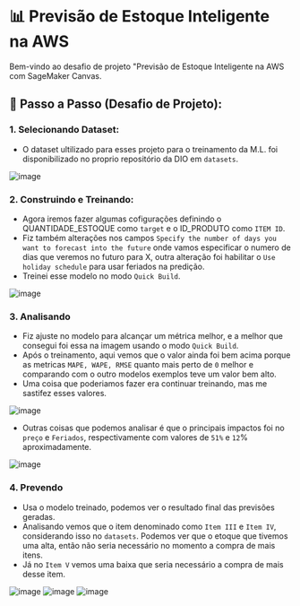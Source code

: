 # 📊 Previsão de Estoque Inteligente na AWS

Bem-vindo ao desafio de projeto "Previsão de Estoque Inteligente na AWS com SageMaker Canvas.

## 🚀 Passo a Passo (Desafio de Projeto):

### 1. Selecionando Dataset:

-   O dataset ultilizado para esses projeto para o treinamento da M.L. foi disponibilizado no proprio repositório da DIO em `datasets`.

![image](https://i.imgur.com/mLu0O3c.png)

### 2. Construindo e Treinando:

-  Agora iremos fazer algumas cofigurações definindo o QUANTIDADE_ESTOQUE como `target` e o ID_PRODUTO como `ITEM ID`.
-  Fiz também alterações nos campos `Specify the number of days you want to forecast into the future` onde vamos especificar o numero de dias que veremos no futuro para X, outra alteração foi habilitar o `Use holiday schedule` para usar feriados na predição.
-  Treinei esse modelo no modo `Quick Build`.

![image](https://i.imgur.com/UMm4bVK.png)

### 3. Analisando
-   Fiz ajuste no modelo para alcançar um métrica melhor, e a melhor que consegui foi essa na imagem usando o modo `Quick Build`.
-   Após o treinamento, aqui vemos que o valor ainda foi bem acima porque as metricas `MAPE, WAPE, RMSE` quanto mais perto de `0` melhor e comparando com o outro modelos exemplos teve um valor bem alto.
-   Uma coisa que poderiamos fazer era continuar treinando, mas me sastifez esses valores.

![image](https://i.imgur.com/nFTFk7l.png)

-   Outras coisas que podemos analisar é que o principais impactos foi no `preço` e `Feriados`, respectivamente com valores de `51%` e `12`% aproximadamente.

![image](https://i.imgur.com/vl0C9As.png)

### 4. Prevendo

-   Usa o modelo treinado, podemos ver o resultado final das previsões geradas.
-   Analisando vemos que o item denominado como `Item III` e `Item IV`, considerando isso no `datasets`. Podemos ver que o etoque que tivemos uma alta, então não seria necessário no momento a compra de mais itens.
-   Já no `Item V` vemos uma baixa que seria necessário a compra de mais desse item.

![image](https://i.imgur.com/UeuLDtx.png)
![image](https://i.imgur.com/jeVS9Ty.png)
![image](https://i.imgur.com/0NmCcbN.png)
